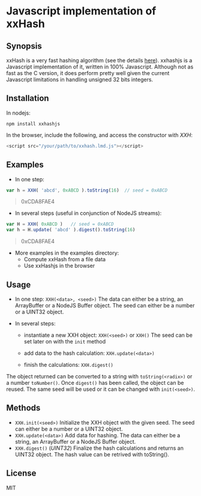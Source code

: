 # Javascript implementation of xxHash

## Synopsis

xxHash is a very fast hashing algorithm (see the details [here](https://code.google.com/p/xxhash/)). xxhashjs is a Javascript implementation of it, written in 100% Javascript. Although not as fast as the C version, it does perform pretty well given the current Javascript limitations in handling unsigned 32 bits integers.


## Installation

In nodejs:

    npm install xxhashjs

In the browser, include the following, and access the constructor with _XXH_:

```javascript
<script src="/your/path/to/xxhash.lmd.js"></script>
```


## Examples

* In one step:
```javascript
var h = XXH( 'abcd', 0xABCD ).toString(16)	// seed = 0xABCD
```
> 0xCDA8FAE4

* In several steps (useful in conjunction of NodeJS streams):
```javascript
var H = XXH( 0xABCD )	// seed = 0xABCD
var h = H.update( 'abcd' ).digest().toString(16)
```
> 0xCDA8FAE4

* More examples in the examples directory:
	* Compute xxHash from a file data
	* Use xxHashjs in the browser


## Usage

* In one step:
`XXH(<data>, <seed>)`
The data can either be a string, an ArrayBuffer or a NodeJS Buffer object.
The seed can either be a number or a UINT32 object.

* In several steps:
	* instantiate a new XXH object:
`XXH(<seed>)` or `XXH()`
The seed can be set later on with the `init` method

	* add data to the hash calculation:
`XXH.update(<data>)`

	* finish the calculations:
`XXH.digest()`

The object returned can be converted to a string with `toString(<radix>)` or a number `toNumber()`.
Once `digest()` has been called, the object can be reused. The same seed will be used or it can be changed with `init(<seed>)`.


## Methods

* `XXH.init(<seed>)`
Initialize the XXH object with the given seed. The seed can either be a number or a UINT32 object.
* `XXH.update(<data>)`
Add data for hashing. The data can either be a string, an ArrayBuffer or a NodeJS Buffer object.
* `XXH.digest()` (_UINT32_)
Finalize the hash calculations and returns an UINT32 object. The hash value can be retrived with toString(<radix>).


## License

MIT